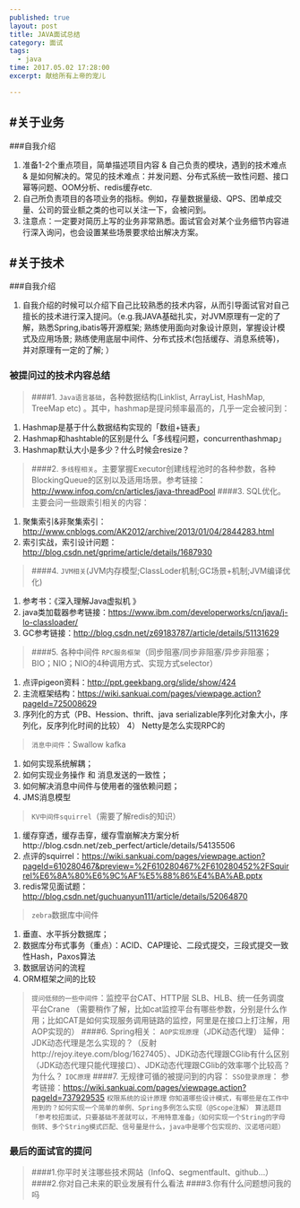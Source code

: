 ```yaml
---
published: true
layout: post
title: JAVA面试总结
category: 面试
tags: 
  - java
time: 2017.05.02 17:28:00
excerpt: 献给所有上帝的宠儿

---
```


#关于业务
----------------
###自我介绍
1.	准备1-2个重点项目，简单描述项目内容 & 自己负责的模块，遇到的技术难点 & 是如何解决的。常见的技术难点：并发问题、分布式系统一致性问题、接口幂等问题、OOM分析、redis缓存etc.
2.	自己所负责项目的各项业务的指标。例如，存量数据量级、QPS、团单成交量、公司的营业额之类的也可以关注一下，会被问到。
3.	注意点：一定要对简历上写的业务非常熟悉。面试官会对某个业务细节内容进行深入询问，也会设置某些场景要求给出解决方案。

#关于技术
----------------
###自我介绍
1.	自我介绍的时候可以介绍下自己比较熟悉的技术内容，从而引导面试官对自己擅长的技术进行深入提问。（e.g.我JAVA基础扎实，对JVM原理有一定的了解，熟悉Spring,ibatis等开源框架; 熟练使用面向对象设计原则，掌握设计模式及应用场景; 熟练使用底层中间件、分布式技术(包括缓存、消息系统等)，并对原理有一定的了解; ）

###	被提问过的技术内容总结
>####1.	`Java语言基础`，各种数据结构(Linklist, ArrayList, HashMap, TreeMap etc) 。其中，hashmap是提问频率最高的，几乎一定会被问到：
1)	Hashmap是基于什么数据结构实现的「数组+链表」
2)	Hashmap和hashtable的区别是什么「多线程问题，concurrenthashmap」
3)	Hashmap默认大小是多少？什么时候会resize？
>####2.	`多线程相关`。主要掌握Executor创建线程池时的各种参数，各种BlockingQueue的区别以及适用场景。参考链接：http://www.infoq.com/cn/articles/java-threadPool
>####3.	SQL优化。主要会问一些跟索引相关的内容：
1)	聚集索引&非聚集索引：http://www.cnblogs.com/AK2012/archive/2013/01/04/2844283.html
2)	索引实战，索引设计问题：
http://blog.csdn.net/gprime/article/details/1687930
>####4.	`JVM相关`(JVM内存模型;ClassLoder机制;GC场景+机制;JVM编译优化)
1)	参考书：《深入理解Java虚拟机 》 
2)	java类加载器参考链接：https://www.ibm.com/developerworks/cn/java/j-lo-classloader/
3)	GC参考链接：http://blog.csdn.net/z69183787/article/details/51131629
>####5.	各种中间件
`RPC服务框架`（同步阻塞/同步非阻塞/异步非阻塞；BIO；NIO；NIO的4种调用方式、实现方式selector） 
1)	点评pigeon资料：http://ppt.geekbang.org/slide/show/424 
2)	主流框架结构：https://wiki.sankuai.com/pages/viewpage.action?pageId=725008629 
3)	序列化的方式（PB、Hession、thrift、java serializable序列化对象大小，序列化，反序列化时间的比较）
4） Netty是怎么实现RPC的
>`消息中间件`：Swallow kafka 
1)	如何实现系统解耦；
2)	如何实现业务操作 和 消息发送的一致性；
3)	如何解决消息中间件与使用者的强依赖问题；
4)	JMS消息模型
>`KV中间件squirrel`（需要了解redis的知识）
1)	缓存穿透，缓存击穿，缓存雪崩解决方案分析http://blog.csdn.net/zeb_perfect/article/details/54135506
2)	点评的squirrel：https://wiki.sankuai.com/pages/viewpage.action?pageId=610280467&preview=%2F610280467%2F610280452%2FSquirrel%E6%8A%80%E6%9C%AF%E5%88%86%E4%BA%AB.pptx
3)	redis常见面试题：http://blog.csdn.net/guchuanyun111/article/details/52064870
>`zebra`数据库中间件
1)	垂直、水平拆分数据库；
2)	数据库分布式事务（重点）：ACID、CAP理论、二段式提交，三段式提交一致性Hash，Paxos算法
3)	数据层访问的流程
4)	ORM框架之间的比较
>`提问低频的一些中间件`：监控平台CAT、HTTP层 SLB、HLB、统一任务调度平台Crane （需要稍作了解，比如cat监控平台有哪些参数，分别是什么作用；比如CAT是如何实现服务调用链路的监控，阿里是在接口上打注解，用AOP实现的）
>####6.	Spring相关：
>`AOP实现原理`（JDK动态代理）
延伸：JDK动态代理是怎么实现的？（反射http://rejoy.iteye.com/blog/1627405）、JDK动态代理跟CGlib有什么区别（JDK动态代理只能代理接口）、JDK动态代理跟CGlib的效率哪个比较高？为什么？
>`IOC原理`
>####7.	无规律可循的被提问到的内容：
`SSO登录原理`：
参考链接：https://wiki.sankuai.com/pages/viewpage.action?pageId=737929535
`权限系统的设计原理`
`你知道哪些设计模式，有哪些是在工作中用到的？如何实现一个简单的单例、Spring多例怎么实现（@Scope注解）`
`算法题目「参考校招面试，只要基础不差就可以，不用特意准备」（如何实现一个String的字母倒转、多个String模式匹配、信号量是什么，java中是哪个包实现的、汉诺塔问题）`

###	最后的面试官的提问
>####1.你平时关注哪些技术网站（InfoQ、segmentfault、github…）
>####2.你对自己未来的职业发展有什么看法
>####3.你有什么问题想问我的吗
